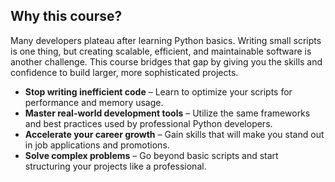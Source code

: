 ## Why this course?

Many developers plateau after learning Python basics.
Writing small scripts is one thing, but creating scalable, efficient, and maintainable software is another challenge.
This course bridges that gap by giving you the skills and confidence to build larger, more sophisticated projects.

- **Stop writing inefficient code** – Learn to optimize your scripts for performance and memory usage.
- **Master real-world development tools** – Utilize the same frameworks and best practices used by professional Python developers.
- **Accelerate your career growth** – Gain skills that will make you stand out in job applications and promotions.
- **Solve complex problems** – Go beyond basic scripts and start structuring your projects like a professional.
